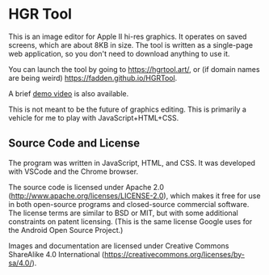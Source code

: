 # HGR Tool #

This is an image editor for Apple II hi-res graphics.  It operates on saved
screens, which are about 8KB in size.  The tool is written as a single-page
web application, so you don't need to download anything to use it.

You can launch the tool by going to https://hgrtool.art/, or (if domain names
are being weird) https://fadden.github.io/HGRTool.

A brief [demo video](https://youtu.be/Cr55oV_MjX4) is also available.

This is not meant to be the future of graphics editing.  This is primarily a
vehicle for me to play with JavaScript+HTML+CSS.

## Source Code and License ##

The program was written in JavaScript, HTML, and CSS.  It was developed with
VSCode and the Chrome browser.

The source code is licensed under Apache 2.0
(http://www.apache.org/licenses/LICENSE-2.0), which makes it free for use in
both open-source programs and closed-source commercial software.  The license
terms are similar to BSD or MIT, but with some additional constraints on
patent licensing.  (This is the same license Google uses for the Android
Open Source Project.)

Images and documentation are licensed under Creative Commons ShareAlike 4.0 International
(https://creativecommons.org/licenses/by-sa/4.0/).
